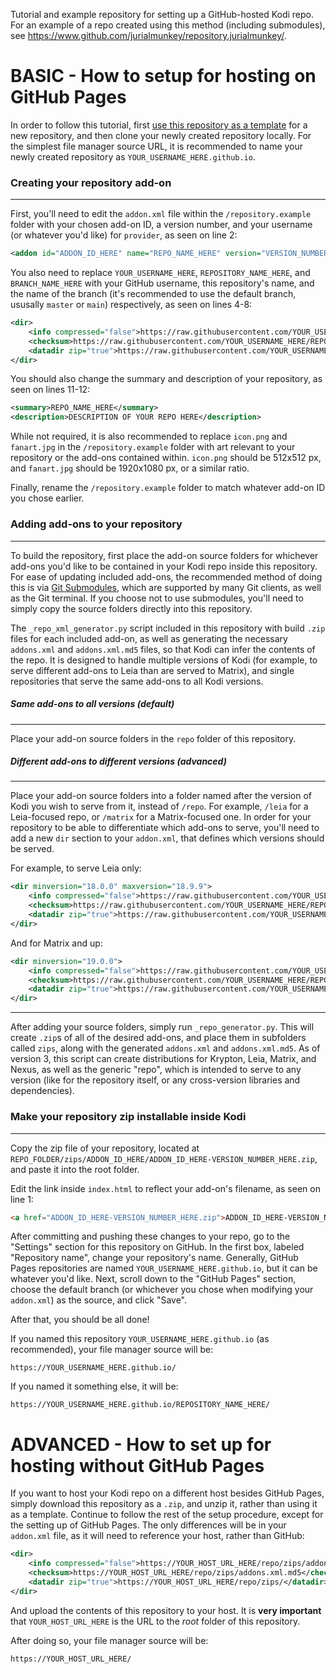 Tutorial and example repository for setting up a GitHub-hosted Kodi repo. For an example of a repo created using this method (including submodules), see https://www.github.com/jurialmunkey/repository.jurialmunkey/.

# BASIC - How to setup for hosting on GitHub Pages

In order to follow this tutorial, first [use this repository as a template](https://github.com/drinfernoo/repository.example/generate) for a new repository, and then clone your newly created repository locally. For the simplest file manager source URL, it is recommended to name your newly created repository as `YOUR_USERNAME_HERE.github.io`.

### Creating your repository add-on
---
First, you'll need to edit the `addon.xml` file within the `/repository.example` folder with your chosen add-on ID, a version number, and your username (or whatever you'd like) for `provider`, as seen on line 2:

```XML
<addon id="ADDON_ID_HERE" name="REPO_NAME_HERE" version="VERSION_NUMBER_HERE" provider-name="YOUR_USERNAME_HERE">
```

You also need to replace `YOUR_USERNAME_HERE`, `REPOSITORY_NAME_HERE`, and `BRANCH_NAME_HERE` with your GitHub username, this repository's name, and the name of the branch (it's recommended to use the default branch, ususally `master` or `main`) respectively, as seen on lines 4-8:

```XML
<dir>
    <info compressed="false">https://raw.githubusercontent.com/YOUR_USERNAME_HERE/REPOSITORY_NAME_HERE/BRANCH_NAME_HERE/repo/zips/addons.xml</info>
    <checksum>https://raw.githubusercontent.com/YOUR_USERNAME_HERE/REPOSITORY_NAME_HERE/BRANCH_NAME_HERE/repo/zips/addons.xml.md5</checksum>
    <datadir zip="true">https://raw.githubusercontent.com/YOUR_USERNAME_HERE/REPOSITORY_NAME_HERE/BRANCH_NAME_HERE/repo/zips/</datadir>
</dir>
```

You should also change the summary and description of your repository, as seen on lines 11-12:

```XML
<summary>REPO_NAME_HERE</summary>
<description>DESCRIPTION OF YOUR REPO HERE</description>
```

While not required, it is also recommended to replace `icon.png` and `fanart.jpg` in the `/repository.example` folder with art relevant to your repository or the add-ons contained within. `icon.png` should be 512x512 px, and `fanart.jpg` should be 1920x1080 px, or a similar ratio.

Finally, rename the `/repository.example` folder to match whatever add-on ID you chose earlier.

### Adding add-ons to your repository
---
To build the repository, first place the add-on source folders for whichever add-ons you'd like to be contained in your Kodi repo inside this repository. For ease of updating included add-ons, the recommended method of doing this is via [Git Submodules](https://git-scm.com/book/en/v2/Git-Tools-Submodules), which are supported by many Git clients, as well as the Git terminal. If you choose not to use submodules, you'll need to simply copy the source folders directly into this repository.

The `_repo_xml_generator.py` script included in this repository with build `.zip` files for each included add-on, as well as generating the necessary `addons.xml` and `addons.xml.md5` files, so that Kodi can infer the contents of the repo. It is designed to handle multiple versions of Kodi (for example, to serve different add-ons to Leia than are served to Matrix), and single repositories that serve the same add-ons to all Kodi versions.

##### Same add-ons to all versions (default)
---
Place your add-on source folders in the `repo` folder of this repository.
##### Different add-ons to different versions (advanced)
---
Place your add-on source folders into a folder named after the version of Kodi you wish to serve from it, instead of `/repo`. For example, `/leia` for a Leia-focused repo, or `/matrix` for a Matrix-focused one. In order for your repository to be able to differentiate which add-ons to serve, you'll need to add a new `dir` section to your `addon.xml`, that defines which versions should be served.

For example, to serve Leia only:
```XML
<dir minversion="18.0.0" maxversion="18.9.9">
    <info compressed="false">https://raw.githubusercontent.com/YOUR_USERNAME_HERE/REPOSITORY_NAME_HERE/DEFAULT_BRANCH_NAME_HERE/leia/zips/addons.xml</info>
    <checksum>https://raw.githubusercontent.com/YOUR_USERNAME_HERE/REPOSITORY_NAME_HERE/DEFAULT_BRANCH_NAME_HERE/leia/zips/addons.xml.md5</checksum>
    <datadir zip="true">https://raw.githubusercontent.com/YOUR_USERNAME_HERE/REPOSITORY_NAME_HERE/DEFAULT_BRANCH_NAME_HERE/leia/zips/</datadir>
</dir>
```
And for Matrix and up:
```XML
<dir minversion="19.0.0">
    <info compressed="false">https://raw.githubusercontent.com/YOUR_USERNAME_HERE/REPOSITORY_NAME_HERE/DEFAULT_BRANCH_NAME_HERE/matrix/zips/addons.xml</info>
    <checksum>https://raw.githubusercontent.com/YOUR_USERNAME_HERE/REPOSITORY_NAME_HERE/DEFAULT_BRANCH_NAME_HERE/matrix/zips/addons.xml.md5</checksum>
    <datadir zip="true">https://raw.githubusercontent.com/YOUR_USERNAME_HERE/REPOSITORY_NAME_HERE/DEFAULT_BRANCH_NAME_HERE/matrix/zips/</datadir>
</dir>
```
---
After adding your source folders, simply run `_repo_generator.py`. This will create `.zip`s of all of the desired add-ons, and place them in subfolders called `zips`, along with the generated `addons.xml` and `addons.xml.md5`. As of version 3, this script can create distributions for Krypton, Leia, Matrix, and Nexus, as well as the generic "repo", which is intended to serve to any version (like for the repository itself, or any cross-version libraries and dependencies).

### Make your repository zip installable inside Kodi
---
Copy the zip file of your repository, located at `REPO_FOLDER/zips/ADDON_ID_HERE/ADDON_ID_HERE-VERSION_NUMBER_HERE.zip`,
and paste it into the root folder.

Edit the link inside `index.html` to reflect your add-on's filename, as seen on line 1:

```HTML
<a href="ADDON_ID_HERE-VERSION_NUMBER_HERE.zip">ADDON_ID_HERE-VERSION_NUMBER_HERE.zip</a>
```

After committing and pushing these changes to your repo, go to the "Settings" section for this repository on GitHub. In the first box, labeled "Repository name", change your repository's name. Generally, GitHub Pages repositories are named `YOUR_USERNAME_HERE.github.io`,  but it can be whatever you'd like.
Next, scroll down to the "GitHub Pages" section, choose the default branch (or whichever you chose when modifying your `addon.xml`) as the source, and click "Save".

After that, you should be all done!

If you named this repository `YOUR_USERNAME_HERE.github.io` (as recommended), your file manager source will be:

`https://YOUR_USERNAME_HERE.github.io/`

If you named it something else, it will be:

`https://YOUR_USERNAME_HERE.github.io/REPOSITORY_NAME_HERE/`

# ADVANCED - How to set up for hosting without GitHub Pages

If you want to host your Kodi repo on a different host besides GitHub Pages, simply download this repository as a `.zip`, and unzip it, rather than using it as a template. Continue to follow the rest of the setup procedure, except for the setting up of GitHub Pages. The only differences will be in your `addon.xml` file, as it will need to reference your host, rather than GitHub:

```XML
<dir>
    <info compressed="false">https://YOUR_HOST_URL_HERE/repo/zips/addons.xml</info>
    <checksum>https://YOUR_HOST_URL_HERE/repo/zips/addons.xml.md5</checksum>
    <datadir zip="true">https://YOUR_HOST_URL_HERE/repo/zips/</datadir>
</dir>
```

And upload the contents of this repository to your host. It is **very important** that `YOUR_HOST_URL_HERE` is the URL to the *root* folder of this repository.

After doing so, your file manager source will be:

`https://YOUR_HOST_URL_HERE/`
